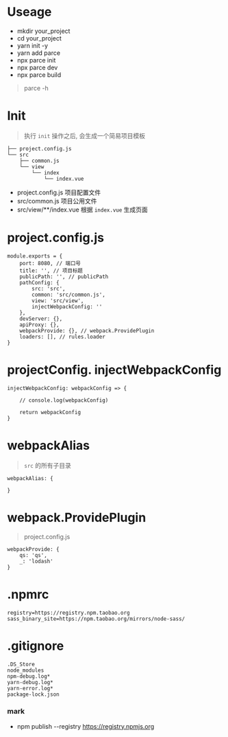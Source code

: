 # Useage

- mkdir your_project
- cd your_project
- yarn init -y
- yarn add parce
- npx parce init
- npx parce dev
- npx parce build

> parce -h

# Init

> 执行 `init` 操作之后, 会生成一个简易项目模板

```
├── project.config.js
└── src
    ├── common.js
    └── view
        └── index
            └── index.vue
```

- project.config.js 项目配置文件
- src/common.js 项目公用文件
- src/view/\*\*/index.vue 根据 `index.vue` 生成页面

# project.config.js

```
module.exports = {
    port: 8080, // 端口号
    title: '', // 项目标题
    publicPath: '', // publicPath
    pathConfig: {
        src: 'src',
        common: 'src/common.js',
        view: 'src/view',
        injectWebpackConfig: ''
    },
    devServer: {},
    apiProxy: {},
    webpackProvide: {}, // webpack.ProvidePlugin
    loaders: [], // rules.loader
}
```

# projectConfig. injectWebpackConfig

```
injectWebpackConfig: webpackConfig => {

    // console.log(webpackConfig)

    return webpackConfig
}
```

# webpackAlias

> `src` 的所有子目录

```
webpackAlias: {

}
```

# webpack.ProvidePlugin

> project.config.js

```
webpackProvide: {
    qs: 'qs',
    _: 'lodash'
}
```

# .npmrc

```
registry=https://registry.npm.taobao.org
sass_binary_site=https://npm.taobao.org/mirrors/node-sass/
```

# .gitignore

```
.DS_Store
node_modules
npm-debug.log*
yarn-debug.log*
yarn-error.log*
package-lock.json
```

### mark

- npm publish --registry https://registry.npmjs.org
